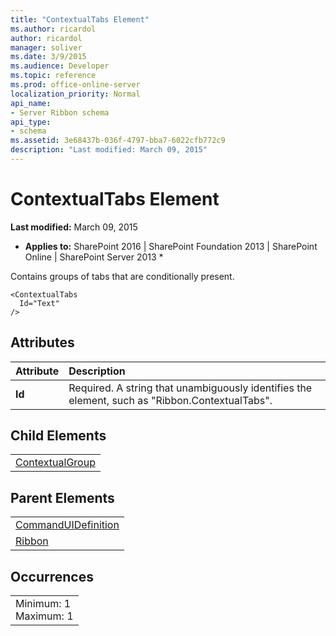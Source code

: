 ```yaml
---
title: "ContextualTabs Element"
ms.author: ricardol
author: ricardol
manager: soliver
ms.date: 3/9/2015
ms.audience: Developer
ms.topic: reference
ms.prod: office-online-server
localization_priority: Normal
api_name:
- Server Ribbon schema
api_type:
- schema
ms.assetid: 3e68437b-036f-4797-bba7-6022cfb772c9
description: "Last modified: March 09, 2015"
---
```


# ContextualTabs Element

 **Last modified:** March 09, 2015 
  
 * **Applies to:** SharePoint 2016 | SharePoint Foundation 2013 | SharePoint Online | SharePoint Server 2013 * 
  
Contains groups of tabs that are conditionally present. 
  
```
<ContextualTabs
  Id="Text"
/>
```

## Attributes

|**Attribute**|**Description**|
|:-----|:-----|
|**Id** <br/> |Required. A string that unambiguously identifies the element, such as "Ribbon.ContextualTabs".  <br/> |
   
## Child Elements

||
|:-----|
|[ContextualGroup](contextualgroup-element.md)|
   
## Parent Elements

||
|:-----|
|[CommandUIDefinition](../../sharepoint-features-schemas/custom-action-definition-schema/commanduidefinition-element.md) <br/> |
|[Ribbon](ribbon-element.md) <br/> |
   
## Occurrences

||
|:-----|
|Minimum: 1  <br/> Maximum: 1  <br/> |
   

